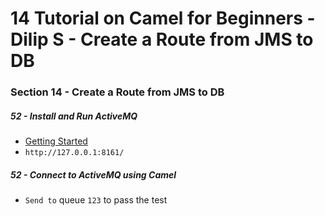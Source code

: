 # 14 Tutorial on Camel for Beginners - Dilip S - Create a Route from JMS to DB

### Section 14 - Create a Route from JMS to DB

##### 52 - Install and Run ActiveMQ

-  [Getting Started](http://activemq.apache.org/getting-started)
-  `http://127.0.0.1:8161/`

##### 52 - Connect to ActiveMQ using Camel

-  `Send to` queue `123` to pass the test
